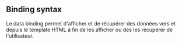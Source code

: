 
## Binding syntax
Le data binding permet d'afficher et de récupérer des données vers et depuis le template HTML à fin de les afficher ou des les récupérer de l'utilisateur. 
<!--stackedit_data:
eyJoaXN0b3J5IjpbMTYxNjYyOTU5NF19
-->